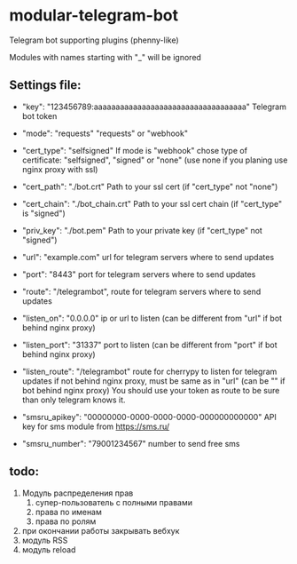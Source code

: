 # modular-telegram-bot
Telegram bot supporting plugins (phenny-like)

Modules with names starting with "_" will be ignored


## Settings file:
* "key": "123456789:aaaaaaaaaaaaaaaaaaaaaaaaaaaaaaaaaaa"
Telegram bot token

* "mode": "requests"
"requests" or "webhook"

* "cert_type": "selfsigned"
If mode is "webhook" chose type of certificate:
"selfsigned", "signed" or "none" (use none if you planing use nginx proxy with ssl)

* "cert_path": "./bot.crt"
Path to your ssl cert (if "cert_type" not "none")

* "cert_chain": "./bot_chain.crt"
Path to your ssl cert chain (if "cert_type" is "signed")

* "priv_key": "./bot.pem"
Path to your private key (if "cert_type" not "signed")

* "url": "example.com"
url for telegram servers where to send updates

* "port": "8443"
port for telegram servers where to send updates

* "route": "/telegrambot",
route for telegram servers where to send updates

* "listen_on": "0.0.0.0"
ip or url to listen
(can be different from "url" if bot behind nginx proxy)

* "listen_port": "31337"
port to listen
(can be different from "port" if bot behind nginx proxy)

* "listen_route": "/telegrambot"
route for cherrypy to listen for telegram updates
if not behind nginx proxy, must be same as in "url"
(can be "" if bot behind nginx proxy)
You should use your token as route to be sure than only telegram knows it.

* "smsru_apikey": "00000000-0000-0000-0000-000000000000"
API key for sms module from https://sms.ru/
 
* "smsru_number": "79001234567"
number to send free sms


## todo:
1. Модуль распределения прав
    1. супер-пользователь с полными правами
    1. права по именам
    1. права по ролям
2. при окончании работы закрывать вебхук
3. модуль RSS
4. модуль reload